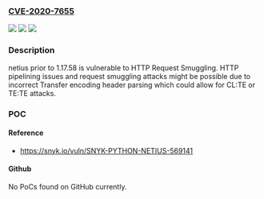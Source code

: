 ### [CVE-2020-7655](https://cve.mitre.org/cgi-bin/cvename.cgi?name=CVE-2020-7655)
![](https://img.shields.io/static/v1?label=Product&message=netius&color=blue)
![](https://img.shields.io/static/v1?label=Version&message=All%20versions%20prior%20to%201.17.58%20&color=brightgreen)
![](https://img.shields.io/static/v1?label=Vulnerability&message=HTTP%20Request%20Smuggling&color=brightgreen)

### Description

netius prior to 1.17.58 is vulnerable to HTTP Request Smuggling. HTTP pipelining issues and request smuggling attacks might be possible due to incorrect Transfer encoding header parsing which could allow for CL:TE or TE:TE attacks.

### POC

#### Reference
- https://snyk.io/vuln/SNYK-PYTHON-NETIUS-569141

#### Github
No PoCs found on GitHub currently.

